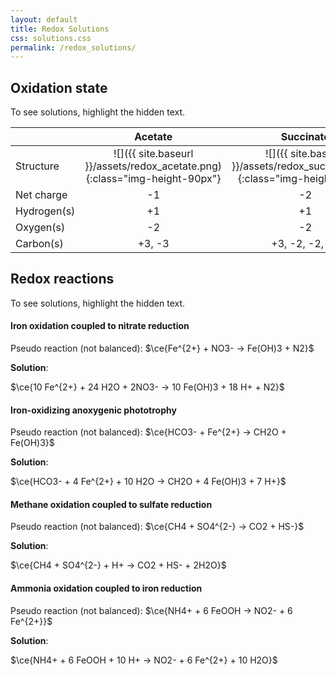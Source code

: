 ```yaml
---
layout: default
title: Redox Solutions
css: solutions.css
permalink: /redox_solutions/
---
```


## Oxidation state

To see solutions, highlight the hidden text.

|             |                                **Acetate**                                 |                                **Succinate**                                 |                                **Fumarate**                                 |                                **Ethanol**                                 |
|-------------|:--------------------------------------------------------------------------:|:----------------------------------------------------------------------------:|:---------------------------------------------------------------------------:|:--------------------------------------------------------------------------:|
| Structure   | ![]({{ site.baseurl }}/assets/redox_acetate.png){:class="img-height-90px"} | ![]({{ site.baseurl }}/assets/redox_succinate.png){:class="img-height-90px"} | ![]({{ site.baseurl }}/assets/redox_fumarate.png){:class="img-height-90px"} | ![]({{ site.baseurl }}/assets/redox_ethanol.png){:class="img-height-50px"} |
| Net charge  |                      <span class="solution">-1</span>                      |                       <span class="solution">-2</span>                       |                      <span class="solution">-2</span>                       |                      <span class="solution">0</span>                       |
| Hydrogen(s) |                      <span class="solution">+1</span>                      |                       <span class="solution">+1<span>                        |                      <span class="solution">+1</span>                       |                      <span class="solution">+1</span>                      |
| Oxygen(s)   |                      <span class="solution">-2</span>                      |                       <span class="solution">-2</span>                       |                      <span class="solution">-2</span>                       |                      <span class="solution">-2</span>                      |
| Carbon(s)   |                    <span class="solution">+3, -3</span>                    |                 <span class="solution">+3, -2, -2, +3</span>                 |                <span class="solution">+3, -1, -1, +3</span>                 |                    <span class="solution">-2, -3</span>                    |

## Redox reactions

To see solutions, highlight the hidden text.

#### Iron oxidation coupled to nitrate reduction

Pseudo reaction (not balanced): $\ce{Fe^{2+} + NO3- -> Fe(OH)3 + N2}$

**Solution**:

<div class="solution">
$\ce{10 Fe^{2+} + 24 H2O + 2NO3- -> 10 Fe(OH)3 + 18 H+ + N2}$
</div>

#### Iron-oxidizing anoxygenic phototrophy

Pseudo reaction (not balanced): $\ce{HCO3- + Fe^{2+} -> CH2O + Fe(OH)3}$

**Solution**:

<div class="solution">
$\ce{HCO3- + 4 Fe^{2+} + 10 H2O -> CH2O + 4 Fe(OH)3 + 7 H+}$
</div>

#### Methane oxidation coupled to sulfate reduction

Pseudo reaction (not balanced): $\ce{CH4 + SO4^{2-} -> CO2 + HS-}$

**Solution**:

<div class="solution">
$\ce{CH4 + SO4^{2-} + H+ -> CO2 + HS- + 2H2O}$
</div>

#### Ammonia oxidation coupled to iron reduction

Pseudo reaction (not balanced): $\ce{NH4+ + 6 FeOOH -> NO2- + 6 Fe^{2+}}$

**Solution**:

<div class="solution">
$\ce{NH4+ + 6 FeOOH + 10 H+ -> NO2- + 6 Fe^{2+} + 10 H2O}$
</div>
